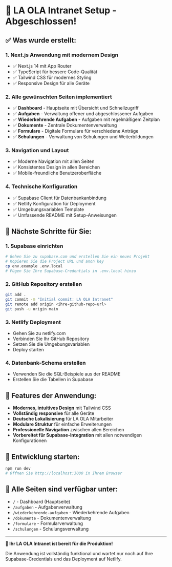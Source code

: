 # 🎉 LA OLA Intranet Setup - Abgeschlossen!

## ✅ Was wurde erstellt:

### 1. **Next.js Anwendung mit modernem Design**
- ✅ Next.js 14 mit App Router
- ✅ TypeScript für bessere Code-Qualität
- ✅ Tailwind CSS für modernes Styling
- ✅ Responsive Design für alle Geräte

### 2. **Alle gewünschten Seiten implementiert**
- ✅ **Dashboard** - Hauptseite mit Übersicht und Schnellzugriff
- ✅ **Aufgaben** - Verwaltung offener und abgeschlossener Aufgaben
- ✅ **Wiederkehrende Aufgaben** - Aufgaben mit regelmäßigem Zeitplan
- ✅ **Dokumente** - Zentrale Dokumentenverwaltung
- ✅ **Formulare** - Digitale Formulare für verschiedene Anträge
- ✅ **Schulungen** - Verwaltung von Schulungen und Weiterbildungen

### 3. **Navigation und Layout**
- ✅ Moderne Navigation mit allen Seiten
- ✅ Konsistentes Design in allen Bereichen
- ✅ Mobile-freundliche Benutzeroberfläche

### 4. **Technische Konfiguration**
- ✅ Supabase Client für Datenbankanbindung
- ✅ Netlify Konfiguration für Deployment
- ✅ Umgebungsvariablen Template
- ✅ Umfassende README mit Setup-Anweisungen

## 🚀 Nächste Schritte für Sie:

### 1. **Supabase einrichten**
```bash
# Gehen Sie zu supabase.com und erstellen Sie ein neues Projekt
# Kopieren Sie die Project URL und anon key
cp env.example .env.local
# Fügen Sie Ihre Supabase-Credentials in .env.local hinzu
```

### 2. **GitHub Repository erstellen**
```bash
git add .
git commit -m "Initial commit: LA OLA Intranet"
git remote add origin <ihre-github-repo-url>
git push -u origin main
```

### 3. **Netlify Deployment**
- Gehen Sie zu netlify.com
- Verbinden Sie Ihr GitHub Repository
- Setzen Sie die Umgebungsvariablen
- Deploy starten

### 4. **Datenbank-Schema erstellen**
- Verwenden Sie die SQL-Beispiele aus der README
- Erstellen Sie die Tabellen in Supabase

## 🌟 Features der Anwendung:

- **Modernes, intuitives Design** mit Tailwind CSS
- **Vollständig responsive** für alle Geräte
- **Deutsche Lokalisierung** für LA OLA Mitarbeiter
- **Modulare Struktur** für einfache Erweiterungen
- **Professionelle Navigation** zwischen allen Bereichen
- **Vorbereitet für Supabase-Integration** mit allen notwendigen Konfigurationen

## 🔧 Entwicklung starten:

```bash
npm run dev
# Öffnen Sie http://localhost:3000 in Ihrem Browser
```

## 📱 Alle Seiten sind verfügbar unter:

- `/` - Dashboard (Hauptseite)
- `/aufgaben` - Aufgabenverwaltung
- `/wiederkehrende-aufgaben` - Wiederkehrende Aufgaben
- `/dokumente` - Dokumentenverwaltung
- `/formulare` - Formularverwaltung
- `/schulungen` - Schulungsverwaltung

---

**🎯 Ihr LA OLA Intranet ist bereit für die Produktion!**

Die Anwendung ist vollständig funktional und wartet nur noch auf Ihre Supabase-Credentials und das Deployment auf Netlify.
